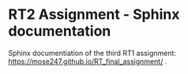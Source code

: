 # RT2 Assignment - Sphinx documentation

Sphinx documentiation of the third RT1 assignment: https://mose247.github.io/RT_final_assignment/ .

